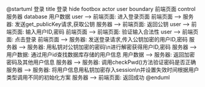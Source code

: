 @startuml 登录
title 登录
hide footbox
actor user
boundary 前端页面
control 服务器
database 用户数据
user --> 前端页面: 进入登录页面
前端页面 --> 服务器: 发送get_publicKey请求,获取公钥
服务器 --> 前端页面: 返回公钥
user --> 前端页面: 输入用户ID,密码
前端页面 --> 前端页面: 验证输入合法性
user --> 前端页面: 点击登录
前端页面 --> 服务器: 发送登录请求,传入公钥加密的用户ID,密码
服务器 --> 服务器: 用私钥对公钥加密的密码\n进行解密获得用户ID,密码
服务器 --> 用户数据: 通过用户id查找数据库存储的用户信息
用户数据 --> 服务器: 返回加密密码及其他用户信息
服务器 --> 服务器: 调用checkPwd()方法验证密码是否正确
服务器 --> 服务器: 将用户信息用私钥加密存入session\n并设置失效时间根据用户类型调用不同的初始化方案
服务器 --> 前端页面: 返回成功
@enduml